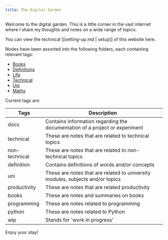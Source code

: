 ```yaml
---
title: The Digital Garden
---
```


Welcome to the digital garden. This is a little corner in the vast internet where I share my thoughts and notes on a
wide range of topics.

You can view the technical [[setting-up.md | setup]] of this website here.

Nodes have been assorted into the following folders, each containing relevant tags:

- [Books](/books)
- [Definitions](/definitions)
- [Life](/life)
- [Technical](/technical)
- [Uni](/uni)
- [Maths](/maths)

Current tags are:

| Tags          | Description                                                                    |
|---------------|--------------------------------------------------------------------------------|
| docs          | Contains information regarding the documentation of a project or experiment    |
| technical     | These are notes that are related to technical topics                           |
| non-technical | These are notes that are related to non-technical topics                       |
| definition    | Contains definitions of words and/or concepts                                  |
| uni           | These are notes that are related to university modules, subjects and/or topics |
| productivity  | These are notes that are related productivity                                  |
| books         | These are notes and summaries on books                                         |
| programming   | These are notes related to programming                                         |
| python        | These are notes related to Python                                              |
| wip           | Stands for 'work in progress'                                                  |

Enjoy your stay!